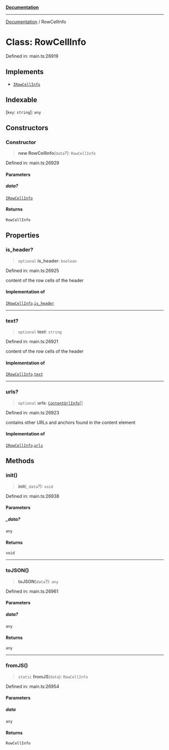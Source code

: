 [**Documentation**](../README.md)

***

[Documentation](../README.md) / RowCellInfo

# Class: RowCellInfo

Defined in: main.ts:26919

## Implements

- [`IRowCellInfo`](../interfaces/IRowCellInfo.md)

## Indexable

\[`key`: `string`\]: `any`

## Constructors

### Constructor

> **new RowCellInfo**(`data`?): `RowCellInfo`

Defined in: main.ts:26929

#### Parameters

##### data?

[`IRowCellInfo`](../interfaces/IRowCellInfo.md)

#### Returns

`RowCellInfo`

## Properties

### is\_header?

> `optional` **is\_header**: `boolean`

Defined in: main.ts:26925

content of the row cells of the header

#### Implementation of

[`IRowCellInfo`](../interfaces/IRowCellInfo.md).[`is_header`](../interfaces/IRowCellInfo.md#is_header)

***

### text?

> `optional` **text**: `string`

Defined in: main.ts:26921

content of the row cells of the header

#### Implementation of

[`IRowCellInfo`](../interfaces/IRowCellInfo.md).[`text`](../interfaces/IRowCellInfo.md#text)

***

### urls?

> `optional` **urls**: [`ContentUrlInfo`](ContentUrlInfo.md)[]

Defined in: main.ts:26923

contains other URLs and anchors found in the content element

#### Implementation of

[`IRowCellInfo`](../interfaces/IRowCellInfo.md).[`urls`](../interfaces/IRowCellInfo.md#urls)

## Methods

### init()

> **init**(`_data`?): `void`

Defined in: main.ts:26938

#### Parameters

##### \_data?

`any`

#### Returns

`void`

***

### toJSON()

> **toJSON**(`data`?): `any`

Defined in: main.ts:26961

#### Parameters

##### data?

`any`

#### Returns

`any`

***

### fromJS()

> `static` **fromJS**(`data`): `RowCellInfo`

Defined in: main.ts:26954

#### Parameters

##### data

`any`

#### Returns

`RowCellInfo`
